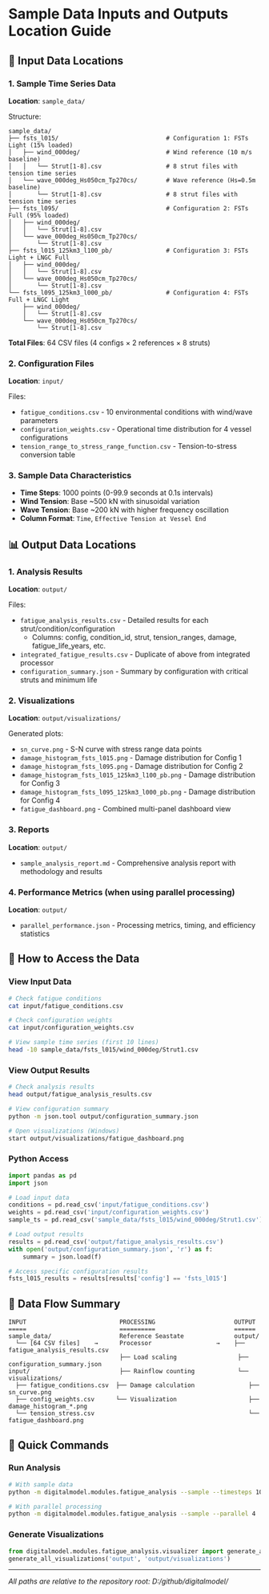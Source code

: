 # Sample Data Inputs and Outputs Location Guide

## 📁 Input Data Locations

### 1. Sample Time Series Data
**Location**: `sample_data/`

Structure:
```
sample_data/
├── fsts_l015/                              # Configuration 1: FSTs Light (15% loaded)
│   ├── wind_000deg/                        # Wind reference (10 m/s baseline)
│   │   └── Strut[1-8].csv                  # 8 strut files with tension time series
│   └── wave_000deg_Hs050cm_Tp270cs/        # Wave reference (Hs=0.5m baseline)
│       └── Strut[1-8].csv                  # 8 strut files with tension time series
├── fsts_l095/                              # Configuration 2: FSTs Full (95% loaded)
│   ├── wind_000deg/
│   │   └── Strut[1-8].csv
│   └── wave_000deg_Hs050cm_Tp270cs/
│       └── Strut[1-8].csv
├── fsts_l015_125km3_l100_pb/               # Configuration 3: FSTs Light + LNGC Full
│   ├── wind_000deg/
│   │   └── Strut[1-8].csv
│   └── wave_000deg_Hs050cm_Tp270cs/
│       └── Strut[1-8].csv
└── fsts_l095_125km3_l000_pb/               # Configuration 4: FSTs Full + LNGC Light
    ├── wind_000deg/
    │   └── Strut[1-8].csv
    └── wave_000deg_Hs050cm_Tp270cs/
        └── Strut[1-8].csv
```

**Total Files**: 64 CSV files (4 configs × 2 references × 8 struts)

### 2. Configuration Files
**Location**: `input/`

Files:
- `fatigue_conditions.csv` - 10 environmental conditions with wind/wave parameters
- `configuration_weights.csv` - Operational time distribution for 4 vessel configurations
- `tension_range_to_stress_range_function.csv` - Tension-to-stress conversion table

### 3. Sample Data Characteristics
- **Time Steps**: 1000 points (0-99.9 seconds at 0.1s intervals)
- **Wind Tension**: Base ~500 kN with sinusoidal variation
- **Wave Tension**: Base ~200 kN with higher frequency oscillation
- **Column Format**: `Time`, `Effective Tension at Vessel End`

## 📊 Output Data Locations

### 1. Analysis Results
**Location**: `output/`

Files:
- `fatigue_analysis_results.csv` - Detailed results for each strut/condition/configuration
  - Columns: config, condition_id, strut, tension_ranges, damage, fatigue_life_years, etc.
- `integrated_fatigue_results.csv` - Duplicate of above from integrated processor
- `configuration_summary.json` - Summary by configuration with critical struts and minimum life

### 2. Visualizations
**Location**: `output/visualizations/`

Generated plots:
- `sn_curve.png` - S-N curve with stress range data points
- `damage_histogram_fsts_l015.png` - Damage distribution for Config 1
- `damage_histogram_fsts_l095.png` - Damage distribution for Config 2
- `damage_histogram_fsts_l015_125km3_l100_pb.png` - Damage distribution for Config 3
- `damage_histogram_fsts_l095_125km3_l000_pb.png` - Damage distribution for Config 4
- `fatigue_dashboard.png` - Combined multi-panel dashboard view

### 3. Reports
**Location**: `output/`

- `sample_analysis_report.md` - Comprehensive analysis report with methodology and results

### 4. Performance Metrics (when using parallel processing)
**Location**: `output/`

- `parallel_performance.json` - Processing metrics, timing, and efficiency statistics

## 🔧 How to Access the Data

### View Input Data
```bash
# Check fatigue conditions
cat input/fatigue_conditions.csv

# Check configuration weights
cat input/configuration_weights.csv

# View sample time series (first 10 lines)
head -10 sample_data/fsts_l015/wind_000deg/Strut1.csv
```

### View Output Results
```bash
# Check analysis results
head output/fatigue_analysis_results.csv

# View configuration summary
python -m json.tool output/configuration_summary.json

# Open visualizations (Windows)
start output/visualizations/fatigue_dashboard.png
```

### Python Access
```python
import pandas as pd
import json

# Load input data
conditions = pd.read_csv('input/fatigue_conditions.csv')
weights = pd.read_csv('input/configuration_weights.csv')
sample_ts = pd.read_csv('sample_data/fsts_l015/wind_000deg/Strut1.csv')

# Load output results
results = pd.read_csv('output/fatigue_analysis_results.csv')
with open('output/configuration_summary.json', 'r') as f:
    summary = json.load(f)

# Access specific configuration results
fsts_l015_results = results[results['config'] == 'fsts_l015']
```

## 📝 Data Flow Summary

```
INPUT                          PROCESSING                      OUTPUT
=====                          ==========                      ======
sample_data/                   Reference Seastate              output/
  └── [64 CSV files]    →      Processor                  →    ├── fatigue_analysis_results.csv
                               ├── Load scaling                 ├── configuration_summary.json
input/                         ├── Rainflow counting            └── visualizations/
  ├── fatigue_conditions.csv  ├── Damage calculation               ├── sn_curve.png
  ├── config_weights.csv      └── Visualization                    ├── damage_histogram_*.png
  └── tension_stress.csv                                           └── fatigue_dashboard.png
```

## 🎯 Quick Commands

### Run Analysis
```bash
# With sample data
python -m digitalmodel.modules.fatigue_analysis --sample --timesteps 1000

# With parallel processing
python -m digitalmodel.modules.fatigue_analysis --sample --parallel 4
```

### Generate Visualizations
```python
from digitalmodel.modules.fatigue_analysis.visualizer import generate_all_visualizations
generate_all_visualizations('output', 'output/visualizations')
```

---
*All paths are relative to the repository root: D:/github/digitalmodel/*
